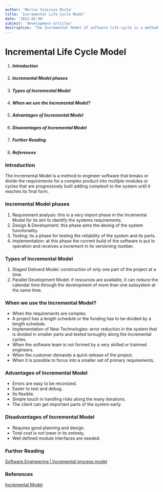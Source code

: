 ```yaml
---
author: 'Marcus Vinicius Richa'
title: 'Incremental Life Cycle Model'
date: '2022-02-08'
subject: 'development-articles'
description: 'The Incremental Model of software life cycle is a method to engineer software that breaks or divide the requirements for a complex product into multiple modules or cycles that are progressively built adding complexit to the system until it reaches its final form.'
---
```


# Incremental Life Cycle Model

1. ##### Introduction     
2. ##### Incremental Model phases
3. ##### Types of Incremental Model 
4. ##### When we use the Incremental Model? 
5. ##### Advantages of Incremental Model 
6. ##### Disavantages of Incremental Model 
7. ##### Further Reading
8. ##### References

### Introduction

The Incremental Model is a method to engineer software that breaks or divide the requirements for a complex product into multiple modules or cycles that are progressively built adding complexit to the system until it reaches its final form.

### Incremental Model phases

1. Requirement analysis: this is a very import phase in the Incemental Model for its aim to identify the systems requirements.
2. Design & Development: this phase aims the desing of the system functionality.
3. Testing: its a phase for testing the reliability of the system and its parts.
4. Implementation: at this phase the current build of the software is put in operation and receives a increment in its versioning number.


### Types of Incremental Model

1. Staged Deliverd Model: construction of only one part of the project at a time.
2. Parallel Development Model: if resources are available, it can reduce the calendar time through the development of more than one subsystem at the same time.


### When we use the Incremental Model?

- When the requirements are complex.
- A project has a length schedule or the funding has to be divided by a length schedule.
- Implementation of New Technologies: error reduction in the system that is divided in smaller parts and tested toroughly along the incremental cycles.
- When the software team is not formed by a very skilled or trainned engineers.
- When the customer demands a quick release of the project.
- When it is possible to focus into a smaller set of primary requirements.

### Advantages of Incremental Model

- Errors are easy to be reconized.
- Easier to test and debug.
- Its flexible.
- Simple touch in handling risks along the many iterations.
- The client can get important parts of the system early.

### Disadvantages of Incremental Model

- Requires good planning and design.
- Total cost is not lower in its entirety.
- Well defined module interfaces are needed.



### Further Reading

[Software Engineering | Incremental process model](https://www.geeksforgeeks.org/software-engineering-incremental-process-model/)

### References

[Incremental Model](https://www.javatpoint.com/software-engineering-incremental-model)


